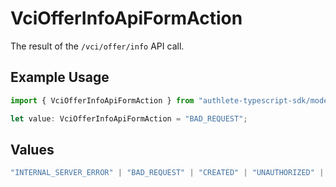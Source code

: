 # VciOfferInfoApiFormAction

The result of the `/vci/offer/info` API call.

## Example Usage

```typescript
import { VciOfferInfoApiFormAction } from "authlete-typescript-sdk/models/operations";

let value: VciOfferInfoApiFormAction = "BAD_REQUEST";
```

## Values

```typescript
"INTERNAL_SERVER_ERROR" | "BAD_REQUEST" | "CREATED" | "UNAUTHORIZED" | "FORBIDDEN" | "JSON" | "JWT" | "OK"
```